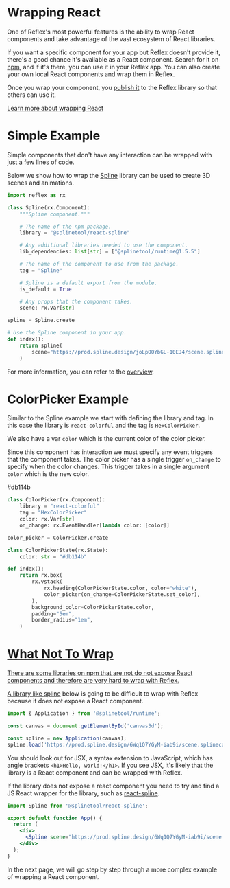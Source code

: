 # Wrapping React

One of Reflex's most powerful features is the ability to wrap React components and take advantage of the vast ecosystem of React libraries.

If you want a specific component for your app but Reflex doesn't provide it, there's a good chance it's available as a React component. Search for it on [npm](https://www.npmjs.com/), and if it's there, you can use it in your Reflex app. You can also create your own local React components and wrap them in Reflex.

Once you wrap your component, you [publish it](/docs/custom-components/overview/) to the Reflex library so that others can use it.

[Learn more about wrapping React](/docs/wrapping-react/overview/#simple-example)

# Simple Example

Simple components that don't have any interaction can be wrapped with just a few lines of code.

Below we show how to wrap the [Spline](https://github.com/splinetool/react-spline) library can be used to create 3D scenes and animations.

```python
import reflex as rx

class Spline(rx.Component):
    """Spline component."""

    # The name of the npm package.
    library = "@splinetool/react-spline"

    # Any additional libraries needed to use the component.
    lib_dependencies: list[str] = ["@splinetool/runtime@1.5.5"]

    # The name of the component to use from the package.
    tag = "Spline"

    # Spline is a default export from the module.
    is_default = True

    # Any props that the component takes.
    scene: rx.Var[str]

spline = Spline.create

# Use the Spline component in your app.
def index():
    return spline(
        scene="https://prod.spline.design/joLpOOYbGL-10EJ4/scene.splinecode"
    )
```

For more information, you can refer to the [overview](/docs/wrapping-react/overview/#colorpicker-example).

# ColorPicker Example

Similar to the Spline example we start with defining the library and tag. In this case the library is `react-colorful` and the tag is `HexColorPicker`.

We also have a var `color` which is the current color of the color picker.

Since this component has interaction we must specify any event triggers that the component takes. The color picker has a single trigger `on_change` to specify when the color changes. This trigger takes in a single argument `color` which is the new color.

<div class="rt-Box css-11yhr0l">
<div class="rt-Flex rt-r-fd-column rt-r-ai-start rt-r-gap-3 rx-Stack css-zcxndt">

#db114b

```python
class ColorPicker(rx.Component):
    library = "react-colorful"
    tag = "HexColorPicker"
    color: rx.Var[str]
    on_change: rx.EventHandler[lambda color: [color]]

color_picker = ColorPicker.create

class ColorPickerState(rx.State):
    color: str = "#db114b"

def index():
    return rx.box(
        rx.vstack(
            rx.heading(ColorPickerState.color, color="white"),
            color_picker(on_change=ColorPickerState.set_color),
        ),
        background_color=ColorPickerState.color,
        padding="5em",
        border_radius="1em",
    )
```

<a class="rt-Text rt-reset rt-Link rt-underline-none flex flex-row items-center gap-6 hover:!text-violet-11 text-slate-12 cursor-pointer mb-2 transition-colors group css-1macts" data-accent-color="" href="/docs/wrapping-react/overview/#what-not-to-wrap">

# What Not To Wrap

There are some libraries on npm that are not do not expose React components and therefore are very hard to wrap with Reflex.

A library like [spline](https://www.npmjs.com/package/@splinetool/runtime) below is going to be difficult to wrap with Reflex because it does not expose a React component.

```jsx
import { Application } from '@splinetool/runtime';

const canvas = document.getElementById('canvas3d');

const spline = new Application(canvas);
spline.load('https://prod.spline.design/6Wq1Q7YGyM-iab9i/scene.splinecode');
```

You should look out for JSX, a syntax extension to JavaScript, which has angle brackets `<h1>Hello, world!</h1>`. If you see JSX, it's likely that the library is a React component and can be wrapped with Reflex.

If the library does not expose a react component you need to try and find a JS React wrapper for the library, such as [react-spline](https://www.npmjs.com/package/@splinetool/react-spline).

```jsx
import Spline from '@splinetool/react-spline';

export default function App() {
  return (
    <div>
      <Spline scene="https://prod.spline.design/6Wq1Q7YGyM-iab9i/scene.splinecode" />
    </div>
  );
}
```

In the next page, we will go step by step through a more complex example of wrapping a React component.